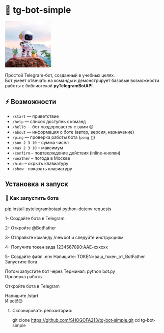 # 🤖 tg-bot-simple

<img src="image/1.jpg" alt="Мое фото" width="150"/>


Простой Telegram-бот, созданный в учебных целях.  
Бот умеет отвечать на команды и демонстрирует базовые возможности работы с библиотекой **pyTelegramBotAPI**.


## ⚡ Возможности
- `/start` — приветствие  
- `/help` — список доступных команд  
- `/hello` — бот поздоровается с вами 😊  
- `/about` — информация о боте (автор, версия, назначение)  
- `/ping` — проверка работы бота (`pong 🏓`)  
- `/sum 2 3 10` – сумма чисел  
- `/max 2 3 10` – максимум  
- `/confirm` – подтверждение действия (inline-кнопки)  
- `/weather` – погода в Москве  
- `/hide` – скрыть клавиатуру  
- `/show` – показать клавиатуру


## Установка и запуск

### 🚀 Как запустить бота


pip install pytelegrambotapi python-dotenv requests

1- Создайте бота в Telegram

2- Откройте @BotFather

3- Отправьте команду /newbot и следуйте инструкциям

4- Получите токен вида 1234567890:AAE-xxxxxx

5- Создайте файл .env
Напишите:
TOKEN=ваш_токен_от_BotFather
Запустите бота

Потом запустите бот через Терминал:
python bot.py
<br>
Проверка работы

Откройте бота в Telegram

Напишите /start
<br>
И всё!😊

1. Склонировать репозиторий:

   git clone https://github.com/SHOGOFA213/tg-bot-simple.git
   cd tg-bot-simple

